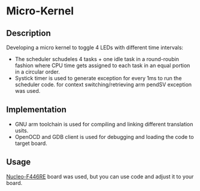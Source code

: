 # Micro-Kernel
## Description  
Developing a micro kernel to toggle 4 LEDs with different time intervals: 
  * The scheduler schudeles 4 tasks + one idle task in a round-roubin fashion where CPU time gets assigned to each task in an equal portion in a circular order.
  * Systick timer is used to generate exception for every 1ms to run the scheduler code. for context switching/retrieving arm pendSV exception was used. 

## Implementation
  * GNU arm toolchain is used for compiling and linking different translation usits.
  * OpenOCD and GDB client is used for debugging and loading the code to target board.

## Usage 
[Nucleo-F446RE](https://www.st.com/en/evaluation-tools/nucleo-f446re.html) board was used, but you can use code and adjust it to your board.
